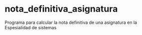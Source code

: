 # nota_definitiva_asignatura
Programa para calcular la nota definitiva de una asignatura en la Espesialidad de sistemas
